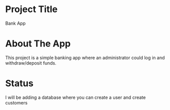 # Project Title 
Bank App

# About The App
This project is a simple banking app where an administrator could log in and withdraw/deposit funds.

# Status
I will be adding a database where you can create a user and create customers

